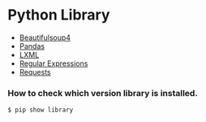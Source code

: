 # Python Library

* [Beautifulsoup4](https://github.com/Hyuk/Python/blob/master/python-library/python-library/beautifulsoup4.md)
* [Pandas](https://github.com/Hyuk/Python/blob/master/python-library/python-library/pandas.md)
* [LXML](https://github.com/Hyuk/Python/blob/master/python-library/python-library/lxml.md)
* [Regular Expressions](https://github.com/Hyuk/Python/blob/master/python-library/python-library/regular-expressions.md)
* [Requests](https://github.com/Hyuk/Python/blob/master/python-library/python-library/requests.md)

### How to check which version library is installed.
```bash
$ pip show library
```
